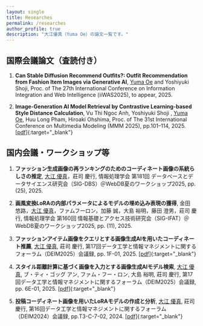 ```yaml
---
layout: single
title: Researches
permalink: /researches
author_profile: true
description: "大江優真（Yuma Oe）の論文一覧です。"
---
```


## 国際会議論文（査読付き）
1. **Can Stable Diffusion Recommend Outfits?: Outfit Recommendation from Fashion Item Images via Generative AI**, 
<u>Yuma Oe</u> and Yoshiyuki Shoji, Proc. of The 27th International Conference on Information Integration and Web Intelligence (iiWAS2025), to appear, 2025.

2. **Image-Generation AI Model Retrieval by Contrastive Learning-based Style Distance Calculation**, 
Vu Thi Ngoc Anh, Yoshiyuki Shoji , <u>Yuma Oe</u>, Huu Long Pham, Hiroaki Ohshima, Proc. of The 31st International Conference on Multimedia Modeling (MMM 2025), pp.101–114, 2025. [\[pdf\]](https://shoji-lab.jp/research_paper/mmm2024_Anh_LoRASearch.pdf){:target="_blank"}

## 国内会議・ワークショップ等
1. **ファッション生成画像の再ランキングのためのコーディネート画像の系統らしさの推定**, 
<u>大江 優真</u>，莊司 慶行, 情報処理学会 第181回 データベースとデータサイエンス研究会（SIG-DBS）＠WebDB夏のワークショップ2025, pp. (25), 2025.

2. **画風変換LoRAの内部パラメータによるモデルの埋め込み表現の獲得**, 
金田 悠路，<u>大江 優真</u>，ファムフーロン，加藤 誠，大島 裕明，藤田 澄男，莊司 慶行, 情報処理学会 第160回 情報基礎とアクセス技術研究会（SIG-IFAT）＠WebDB夏のワークショップ2025, pp. (11), 2025.

3. **ファッションアイテム画像をクエリとする画像生成AIを用いたコーディネート推薦**, 
<u>大江 優真</u>, 莊司 慶行, 第17回データ工学と情報マネジメントに関するフォーラム（DEIM2025）会議録, pp. 1F-01, 2025. [\[pdf\]](https://pub.confit.atlas.jp/ja/event/deim2025/presentation/1F-01){:target="_blank"}

4. **スタイル距離計算に基づく画像を入力とする画像生成AIモデル検索**, 
<u>大江 優真</u>, ブ・ティ・ゴッグ アン, ファム・フー・ロン, 大島 裕明, 莊司 慶行, 第17回データ工学と情報マネジメントに関するフォーラム（DEIM2025）会議録, pp. 6E-01, 2025. [\[pdf\]](http://pub.confit.atlas.jp/ja/event/deim2025/presentation/6E-01){:target="_blank"}

5. **投稿コーディネート画像を用いたLoRAモデルの作成と分析**, 
<u>大江 優真</u>, 莊司 慶行, 第16回データ工学と情報マネジメントに関するフォーラム（DEIM2024）会議録, pp.T3-C-7-02, 2024. [\[pdf\]](https://confit.atlas.jp/guide/event-img/deim2024/T3-C-7-02/public/pdf?type=in){:target="_blank"}